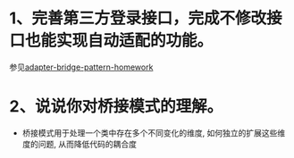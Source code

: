 # 1、完善第三方登录接口，完成不修改接口也能实现自动适配的功能。

参见[adapter-bridge-pattern-homework](./adapter-bridge-pattern-homework)

# 2、说说你对桥接模式的理解。

* 桥接模式用于处理一个类中存在多个不同变化的维度, 如何独立的扩展这些维度的问题, 从而降低代码的耦合度